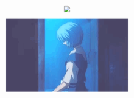 <div align="center">

<p>
    <img src="https://readme-typing-svg.herokuapp.com/?font=JetBrains+Mono&size=18&duration=3000&color=87CEEB&center=true&vCenter=true&width=500&height=60&lines=I+don't+know+what+to+do...;I+feel+scared...;If+I+die,+will+I+dream?;I+am+me.+This+object+that+is+myself...;that+which+forms+me...;Why+am+I+here?;What+am+I?">
</p>

<p>
  <img src="img/rei.gif" alt="Rei Ayanami"
</p>

</div>
